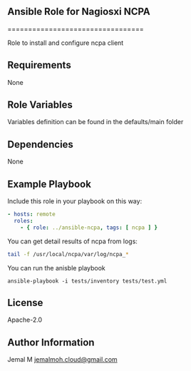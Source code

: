 ## Ansible Role for Nagiosxi NCPA
=================================

Role to install and configure ncpa client

Requirements
------------

None

Role Variables
--------------

Variables definition can be found in the defaults/main folder

Dependencies
------------

None

Example Playbook
----------------

Include this role in your playbook on this way:

```yaml
- hosts: remote
  roles:
    - { role: ../ansible-ncpa, tags: [ ncpa ] }
```

You can get detail results of ncpa from logs:
```bash
tail -f /usr/local/ncpa/var/log/ncpa_*
```
You can run the anisble playbook 

```
ansible-playbook -i tests/inventory tests/test.yml
```
License
-------

Apache-2.0

Author Information
------------------

Jemal M jemalmoh.cloud@gmail.com